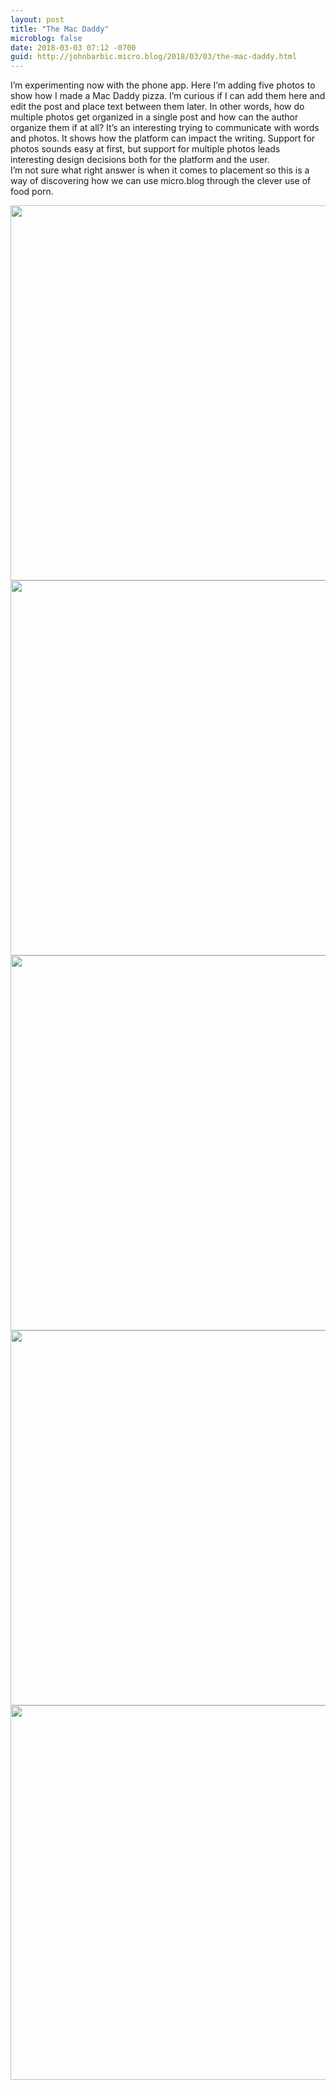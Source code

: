 ```yaml
---
layout: post
title: "The Mac Daddy"
microblog: false
date: 2018-03-03 07:12 -0700
guid: http://johnbarbic.micro.blog/2018/03/03/the-mac-daddy.html
---
```

I’m experimenting now with the phone app. Here I’m adding five photos to show how I made a Mac Daddy pizza.  I’m curious if I can add them here and edit the post and place text between them later.  In other words, how do multiple photos get organized in a single post and how can the author organize them if at all?  It’s an interesting trying to communicate with words and photos. It shows how the platform can impact the writing.  Support for photos sounds easy at first, but support for multiple photos leads interesting design decisions both for the platform and the user.  
I’m not sure what right answer is when it comes to placement so this is a way of discovering how we can use micro.blog through the clever use of food porn. 


<img src="http://www.barbic.com/uploads/2018/4e93f324f0.jpg" width="599" height="600" /><img src="http://www.barbic.com/uploads/2018/032f2dea8a.jpg" width="599" height="600" /><img src="http://www.barbic.com/uploads/2018/b34acfc0c9.jpg" width="599" height="600" /><img src="http://www.barbic.com/uploads/2018/b3564b1f19.jpg" width="599" height="600" /><img src="http://www.barbic.com/uploads/2018/5b3cb60751.jpg" width="600" height="599" />
